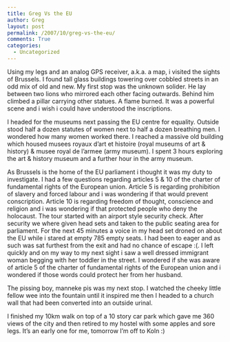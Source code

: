 ```yaml
---
title: Greg Vs the EU
author: Greg
layout: post
permalink: /2007/10/greg-vs-the-eu/
comments: True
categories:
  - Uncategorized
---
```

Using my legs and an analog GPS receiver, a.k.a. a map, i visited the sights of Brussels. I found tall glass buildings towering over cobbled streets in an odd mix of old and new. My first stop was the unknown solider. He lay between two lions who mirrored each other facing outwards. Behind him climbed a pillar carrying other statues. A flame burned. It was a powerful scene and i wish i could have understood the inscriptions.

I headed for the museums next passing the EU centre for equality. Outside stood half a dozen statutes of women next to half a dozen breathing men. I wondered how many women worked there. I reached a massive old building which housed musees royaux d&#8217;art et histoire (royal museums of art & history) & musee royal de l&#8217;armee (army museum). I spent 3 hours exploring the art & history museum and a further hour in the army museum.

As Brussels is the home of the EU parliament i thought it was my duty to investigate. I had a few questions regarding articles 5 & 10 of the charter of fundamental rights of the European union. Article 5 is regarding prohibition of slavery and forced labour and i was wondering if that would prevent conscription. Article 10 is regarding freedom of thought, conscience and religion and i was wondering if that protected people who deny the holocaust. The tour started with an airport style security check. After security we where given head sets and taken to the public seating area for parliament. For the next 45 minutes a voice in my head set droned on about the EU while i stared at empty 785 empty seats. I had been to eager and as such was sat furthest from the exit and had no chance of escape :(. I left quickly and on my way to my next sight i saw a well dressed immigrant woman begging with her toddler in the street. I wondered if she was aware of article 5 of the charter of fundamental rights of the European union and i wondered if those words could protect her from her husband.

The pissing boy, manneke pis was my next stop. I watched the cheeky little fellow wee into the fountain until it inspired me then I headed to a church wall that had been converted into an outside urinal.

I finished my 10km walk on top of a 10 story car park which gave me 360 views of the city and then retired to my hostel with some apples and sore legs. It&#8217;s an early one for me, tomorrow I&#8217;m off to Koln :)